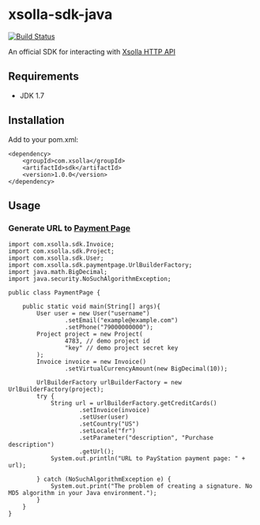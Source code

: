 xsolla-sdk-java
===============

[![Build Status](https://travis-ci.org/xsolla/xsolla-sdk-java.png?branch=master)](https://travis-ci.org/xsolla/xsolla-sdk-java)

An official SDK for interacting with [Xsolla HTTP API](http://xsolla.github.io/)

## Requirements

* JDK 1.7

## Installation

Add to your pom.xml:
```
<dependency>
    <groupId>com.xsolla</groupId>
    <artifactId>sdk</artifactId>
    <version>1.0.0</version>
</dependency>
```

## Usage

### Generate URL to [Payment Page](http://xsolla.github.io/en/plugindemonstration.html)

```
import com.xsolla.sdk.Invoice;
import com.xsolla.sdk.Project;
import com.xsolla.sdk.User;
import com.xsolla.sdk.paymentpage.UrlBuilderFactory;
import java.math.BigDecimal;
import java.security.NoSuchAlgorithmException;

public class PaymentPage {

    public static void main(String[] args){
        User user = new User("username")
                .setEmail("example@example.com")
                .setPhone("79000000000");
        Project project = new Project(
                4783, // demo project id
                "key" // demo project secret key
        );
        Invoice invoice = new Invoice()
                .setVirtualCurrencyAmount(new BigDecimal(10));

        UrlBuilderFactory urlBuilderFactory = new UrlBuilderFactory(project);
        try {
            String url = urlBuilderFactory.getCreditCards()
                    .setInvoice(invoice)
                    .setUser(user)
                    .setCountry("US")
                    .setLocale("fr")
                    .setParameter("description", "Purchase description")
                    .getUrl();
            System.out.println("URL to PayStation payment page: " + url);

        } catch (NoSuchAlgorithmException e) {
            System.out.print("The problem of creating a signature. No MD5 algorithm in your Java environment.");
        }
    }
}
```
